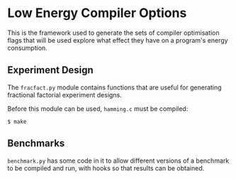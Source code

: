 Low Energy Compiler Options
===========================

This is the framework used to generate the sets of compiler
optimisation flags that will be used explore what effect they
have on a program's energy consumption.

Experiment Design
-----------------

The `fracfact.py` module contains functions that are useful for
generating fractional factorial experiment designs.

Before this module can be used, `hamming.c` must be compiled:

    $ make


Benchmarks
----------

`benchmark.py` has some code in it to allow different versions of
a benchmark to be compiled and run, with hooks so that results can
be obtained.
